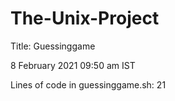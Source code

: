 # The-Unix-Project

Title: Guessinggame

8 February 2021 09:50 am IST

Lines of code in guessinggame.sh: 21

